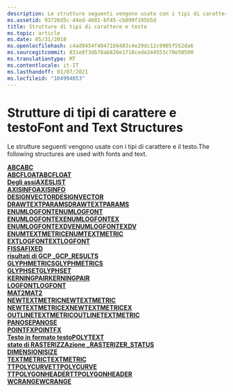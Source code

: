 ```yaml
---
description: Le strutture seguenti vengono usate con i tipi di carattere e il testo.
ms.assetid: 93726d5c-d4ed-4681-bf45-cb899f195b5d
title: Strutture di tipi di carattere e testo
ms.topic: article
ms.date: 05/31/2018
ms.openlocfilehash: c4ad9454f40471b9483c4e29dc12c9905f552da6
ms.sourcegitcommit: 831e8f3db78ab820e1710cede244553c70e50500
ms.translationtype: MT
ms.contentlocale: it-IT
ms.lasthandoff: 01/07/2021
ms.locfileid: "104994053"
---
```

# <a name="font-and-text-structures"></a><span data-ttu-id="4045f-103">Strutture di tipi di carattere e testo</span><span class="sxs-lookup"><span data-stu-id="4045f-103">Font and Text Structures</span></span>

<span data-ttu-id="4045f-104">Le strutture seguenti vengono usate con i tipi di carattere e il testo.</span><span class="sxs-lookup"><span data-stu-id="4045f-104">The following structures are used with fonts and text.</span></span>

<dl>

[<span data-ttu-id="4045f-105">**ABC**</span><span class="sxs-lookup"><span data-stu-id="4045f-105">**ABC**</span></span>](/windows/desktop/api/Wingdi/ns-wingdi-abc)  
[<span data-ttu-id="4045f-106">**ABCFLOAT**</span><span class="sxs-lookup"><span data-stu-id="4045f-106">**ABCFLOAT**</span></span>](/windows/desktop/api/Wingdi/ns-wingdi-abcfloat)  
[<span data-ttu-id="4045f-107">**Degli assi**</span><span class="sxs-lookup"><span data-stu-id="4045f-107">**AXESLIST**</span></span>](/windows/win32/api/wingdi/ns-wingdi-axeslista)  
[<span data-ttu-id="4045f-108">**AXISINFO**</span><span class="sxs-lookup"><span data-stu-id="4045f-108">**AXISINFO**</span></span>](/windows/win32/api/wingdi/ns-wingdi-axisinfoa)  
[<span data-ttu-id="4045f-109">**DESIGNVECTOR**</span><span class="sxs-lookup"><span data-stu-id="4045f-109">**DESIGNVECTOR**</span></span>](/windows/win32/api/wingdi/ns-wingdi-designvector)  
[<span data-ttu-id="4045f-110">**DRAWTEXTPARAMS**</span><span class="sxs-lookup"><span data-stu-id="4045f-110">**DRAWTEXTPARAMS**</span></span>](/windows/win32/api/winuser/ns-winuser-drawtextparams)  
[<span data-ttu-id="4045f-111">**ENUMLOGFONT**</span><span class="sxs-lookup"><span data-stu-id="4045f-111">**ENUMLOGFONT**</span></span>](/windows/win32/api/wingdi/ns-wingdi-enumlogfonta)  
[<span data-ttu-id="4045f-112">**ENUMLOGFONTEX**</span><span class="sxs-lookup"><span data-stu-id="4045f-112">**ENUMLOGFONTEX**</span></span>](/windows/win32/api/wingdi/ns-wingdi-enumlogfontexa)  
[<span data-ttu-id="4045f-113">**ENUMLOGFONTEXDV**</span><span class="sxs-lookup"><span data-stu-id="4045f-113">**ENUMLOGFONTEXDV**</span></span>](/windows/win32/api/wingdi/ns-wingdi-enumlogfontexdva)  
[<span data-ttu-id="4045f-114">**ENUMTEXTMETRIC**</span><span class="sxs-lookup"><span data-stu-id="4045f-114">**ENUMTEXTMETRIC**</span></span>](/windows/win32/api/wingdi/ns-wingdi-enumtextmetrica)  
[<span data-ttu-id="4045f-115">**EXTLOGFONT**</span><span class="sxs-lookup"><span data-stu-id="4045f-115">**EXTLOGFONT**</span></span>](/windows/win32/api/wingdi/ns-wingdi-extlogfonta)  
[<span data-ttu-id="4045f-116">**FISSA**</span><span class="sxs-lookup"><span data-stu-id="4045f-116">**FIXED**</span></span>](/windows/desktop/api/Wingdi/ns-wingdi-fixed)  
[<span data-ttu-id="4045f-117">**risultati di GCP \_**</span><span class="sxs-lookup"><span data-stu-id="4045f-117">**GCP\_RESULTS**</span></span>](/windows/win32/api/wingdi/ns-wingdi-gcp_resultsa)  
[<span data-ttu-id="4045f-118">**GLYPHMETRICS**</span><span class="sxs-lookup"><span data-stu-id="4045f-118">**GLYPHMETRICS**</span></span>](/windows/desktop/api/Wingdi/ns-wingdi-glyphmetrics)  
[<span data-ttu-id="4045f-119">**GLYPHSET**</span><span class="sxs-lookup"><span data-stu-id="4045f-119">**GLYPHSET**</span></span>](/windows/win32/api/wingdi/ns-wingdi-glyphset)  
[<span data-ttu-id="4045f-120">**KERNINGPAIR**</span><span class="sxs-lookup"><span data-stu-id="4045f-120">**KERNINGPAIR**</span></span>](/windows/win32/api/wingdi/ns-wingdi-kerningpair)  
[<span data-ttu-id="4045f-121">**LOGFONT**</span><span class="sxs-lookup"><span data-stu-id="4045f-121">**LOGFONT**</span></span>](/windows/win32/api/wingdi/ns-wingdi-logfonta)  
[<span data-ttu-id="4045f-122">**MAT2**</span><span class="sxs-lookup"><span data-stu-id="4045f-122">**MAT2**</span></span>](/windows/desktop/api/Wingdi/ns-wingdi-mat2)  
[<span data-ttu-id="4045f-123">**NEWTEXTMETRIC**</span><span class="sxs-lookup"><span data-stu-id="4045f-123">**NEWTEXTMETRIC**</span></span>](/windows/win32/api/wingdi/ns-wingdi-newtextmetrica)  
[<span data-ttu-id="4045f-124">**NEWTEXTMETRICEX**</span><span class="sxs-lookup"><span data-stu-id="4045f-124">**NEWTEXTMETRICEX**</span></span>](/windows/win32/api/wingdi/ns-wingdi-newtextmetricexa)  
[<span data-ttu-id="4045f-125">**OUTLINETEXTMETRIC**</span><span class="sxs-lookup"><span data-stu-id="4045f-125">**OUTLINETEXTMETRIC**</span></span>](/windows/desktop/api/Wingdi/ns-wingdi-outlinetextmetrica)  
[<span data-ttu-id="4045f-126">**PANOSE**</span><span class="sxs-lookup"><span data-stu-id="4045f-126">**PANOSE**</span></span>](/windows/win32/api/wingdi/ns-wingdi-panose)  
[<span data-ttu-id="4045f-127">**POINTFX**</span><span class="sxs-lookup"><span data-stu-id="4045f-127">**POINTFX**</span></span>](/windows/win32/api/wingdi/ns-wingdi-pointfx)  
[<span data-ttu-id="4045f-128">**Testo in formato testo**</span><span class="sxs-lookup"><span data-stu-id="4045f-128">**POLYTEXT**</span></span>](/windows/win32/api/wingdi/ns-wingdi-polytexta)  
[<span data-ttu-id="4045f-129">**stato di RASTERIZZAzione \_**</span><span class="sxs-lookup"><span data-stu-id="4045f-129">**RASTERIZER\_STATUS**</span></span>](/windows/desktop/api/Wingdi/ns-wingdi-rasterizer_status)  
<span data-ttu-id="4045f-130">[**DIMENSIONI**](/previous-versions//dd145106(v=vs.85))</span><span class="sxs-lookup"><span data-stu-id="4045f-130">[**SIZE**](/previous-versions//dd145106(v=vs.85))</span></span>  
[<span data-ttu-id="4045f-131">**TEXTMETRIC**</span><span class="sxs-lookup"><span data-stu-id="4045f-131">**TEXTMETRIC**</span></span>](/windows/win32/api/wingdi/ns-wingdi-textmetrica)  
[<span data-ttu-id="4045f-132">**TTPOLYCURVE**</span><span class="sxs-lookup"><span data-stu-id="4045f-132">**TTPOLYCURVE**</span></span>](/windows/win32/api/wingdi/ns-wingdi-ttpolycurve)  
[<span data-ttu-id="4045f-133">**TTPOLYGONHEADER**</span><span class="sxs-lookup"><span data-stu-id="4045f-133">**TTPOLYGONHEADER**</span></span>](/windows/win32/api/wingdi/ns-wingdi-ttpolygonheader)  
[<span data-ttu-id="4045f-134">**WCRANGE**</span><span class="sxs-lookup"><span data-stu-id="4045f-134">**WCRANGE**</span></span>](/windows/win32/api/wingdi/ns-wingdi-wcrange)  
</dl>

 

 
